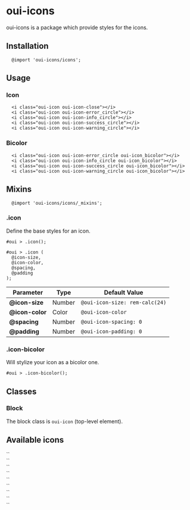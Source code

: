 # oui-icons

oui-icons is a package which provide styles for the icons.

## Installation

```less
  @import 'oui-icons/icons';
```

## Usage

### Icon

```html:preview
  <i class="oui-icon oui-icon-close"></i>
  <i class="oui-icon oui-icon-error_circle"></i>
  <i class="oui-icon oui-icon-info_circle"></i>
  <i class="oui-icon oui-icon-success_circle"></i>
  <i class="oui-icon oui-icon-warning_circle"></i>
```

### Bicolor

```html:preview
  <i class="oui-icon oui-icon-error_circle oui-icon_bicolor"></i>
  <i class="oui-icon oui-icon-info_circle oui-icon_bicolor"></i>
  <i class="oui-icon oui-icon-success_circle oui-icon_bicolor"></i>
  <i class="oui-icon oui-icon-warning_circle oui-icon_bicolor"></i>
```

## Mixins

```less
  @import 'oui-icons/icons/_mixins';
```

### .icon

Define the base styles for an icon.

```less
#oui > .icon();
```

```less
#oui > .icon (
  @icon-size,
  @icon-color,
  @spacing,
  @padding
);
```

| Parameter       | Type   | Default Value                  |
| --------------- | ------ | ------------------------------ |
| __@icon-size__  | Number | `@oui-icon-size: rem-calc(24)` |
| __@icon-color__ | Color  | `@oui-icon-color`              |
| __@spacing__    | Number | `@oui-icon-spacing: 0`         |
| __@padding__    | Number | `@oui-icon-padding: 0`         |

### .icon-bicolor

Will stylize your icon as a bicolor one.

```less
#oui > .icon-bicolor();
```

## Classes

### Block

The block class is `oui-icon` (top-level element).

## Available icons

<div class="oui-icon-badge">
  <div class="oui-icon-badge__preview"><i class="oui-icon oui-icon-close"></i></div>
  <div class="oui-icon-badge__code">
    `<i class="oui-icon oui-icon-close"></i>`
  </div>
</div>

<div class="oui-icon-badge">
    <div class="oui-icon-badge__preview"><i class="oui-icon oui-icon-error_circle"></i></div>
    <div class="oui-icon-badge__code">
      `<i class="oui-icon oui-icon-error_circle"></i>`
    </div>
</div>

<div class="oui-icon-badge">
    <div class="oui-icon-badge__preview"><i class="oui-icon oui-icon-error_circle oui-icon_bicolor"></i></div>
    <div class="oui-icon-badge__code">
      `<i class="oui-icon oui-icon-error_circle oui-icon_bicolor"></i>`
    </div>
</div>

<div class="oui-icon-badge">
    <div class="oui-icon-badge__preview"><i class="oui-icon oui-icon-info_circle"></i></div>
    <div class="oui-icon-badge__code">
      `<i class="oui-icon oui-icon-info_circle"></i>`
    </div>
</div>

<div class="oui-icon-badge">
    <div class="oui-icon-badge__preview"><i class="oui-icon oui-icon-info_circle oui-icon_bicolor"></i></div>
    <div class="oui-icon-badge__code">
      `<i class="oui-icon oui-icon-info_circle oui-icon_bicolor"></i>`
    </div>
</div>

<div class="oui-icon-badge">
    <div class="oui-icon-badge__preview"><i class="oui-icon oui-icon-success_circle"></i></div>
    <div class="oui-icon-badge__code">
      `<i class="oui-icon oui-icon-success_circle"></i>`
    </div>
</div>

<div class="oui-icon-badge">
    <div class="oui-icon-badge__preview"><i class="oui-icon oui-icon-success_circle oui-icon_bicolor"></i></div>
    <div class="oui-icon-badge__code">
      `<i class="oui-icon oui-icon-success_circle oui-icon_bicolor"></i>`
    </div>
</div>

<div class="oui-icon-badge">
    <div class="oui-icon-badge__preview"><i class="oui-icon oui-icon-warning_circle"></i></div>
    <div class="oui-icon-badge__code">
      `<i class="oui-icon oui-icon-warning_circle"></i>`
    </div>
</div>

<div class="oui-icon-badge">
    <div class="oui-icon-badge__preview"><i class="oui-icon oui-icon-warning_circle oui-icon_bicolor"></i></div>
    <div class="oui-icon-badge__code">
      `<i class="oui-icon oui-icon-warning_circle oui-icon_bicolor"></i>`
    </div>
</div>